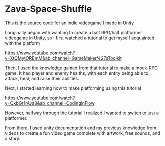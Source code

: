 # Zava-Space-Shuffle
This is the source code for an indie videogame I made in Unity

I originally began with wanting to create a half RPG/half platformer videogame in Unity, so I first watched a tutorial to get myself acquainted with the platform

https://www.youtube.com/watch?v=XtQMytORBmM&ab_channel=GameMaker%27sToolkit 

Then, I used the knowledge gained from that tutorial to make a mock-RPG game. It had player and enemy healths, with each entity being able to attack, heal, and raise their abilities.

Next, I started learning how to make platforming using this tutorial

https://www.youtube.com/watch?v=QkbGr1rAya8&ab_channel=CodinginFlow

However, halfway through the tutorial I realized I wanted to switch to just a platformer.

From there, I used unity documentation and my previous knowledge from videos to create a fun video game complete with artwork, free sounds, and a story.
